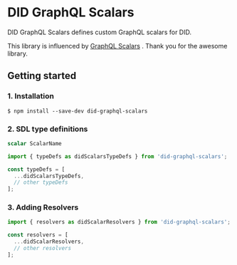 # DID GraphQL Scalars

DID GraphQL Scalars defines custom GraphQL scalars for DID.

This library is influenced by [GraphQL Scalars](https://github.com/Urigo/graphql-scalars) .
Thank you for the awesome library.

## Getting started

### 1. Installation

```shell
$ npm install --save-dev did-graphql-scalars
```

### 2. SDL type definitions

```graphql
scalar ScalarName
```

```typescript
import { typeDefs as didScalarsTypeDefs } from 'did-graphql-scalars';

const typeDefs = [
  ...didScalarsTypeDefs,
  // other typeDefs
];
```

### 3. Adding Resolvers

```typescript
import { resolvers as didScalarResolvers } from 'did-graphql-scalars';

const resolvers = [
  ...didScalarResolvers,
  // other resolvers
];
```
